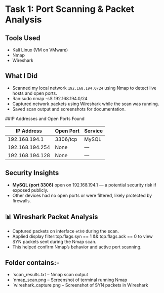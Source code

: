 # Task 1: Port Scanning & Packet Analysis

## Tools Used
- Kali Linux (VM on VMware)
- Nmap
- Wireshark

## What I Did
- Scanned my local network `192.168.194.0/24` using Nmap to detect live hosts and open ports.
- Ran:sudo nmap -sS 192.168.194.0/24
- Captured network packets using Wireshark while the scan was running.
- Saved scan output and screenshots for documentation.

##IP Addresses and Open Ports Found

| IP Address        | Open Port | Service |
|------------------|-----------|---------|
| 192.168.194.1     | 3306/tcp  | MySQL   |
| 192.168.194.254   | None      | —       |
| 192.168.194.128   | None      | —       |

##  Security Insights
- **MySQL (port 3306)** open on 192.168.194.1 — a potential security risk if exposed publicly.
- Other devices had no open ports or were filtered, likely protected by firewalls.

## 📊 Wireshark Packet Analysis
- Captured packets on interface `eth0` during the scan.
- Applied display filter:tcp.flags.syn == 1 && tcp.flags.ack == 0
to view SYN packets sent during the Nmap scan.
- This helped confirm Nmap’s behavior and active port scanning.

## Folder contains:-
- `scan_results.txt – Nmap scan output
- `nmap_scan.png – Screenshot of terminal running Nmap
- `wireshark_capture.png – Screenshot of SYN packets in Wireshark

